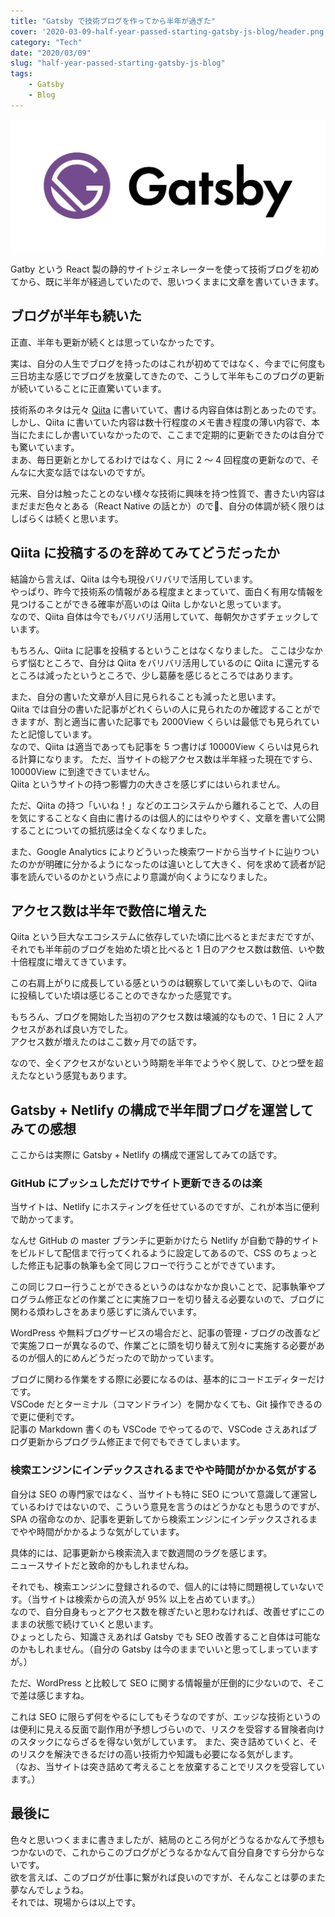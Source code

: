 ```yaml
---
title: "Gatsby で技術ブログを作ってから半年が過ぎた"
cover: '2020-03-09-half-year-passed-starting-gatsby-js-blog/header.png'
category: "Tech"
date: "2020/03/09"
slug: "half-year-passed-starting-gatsby-js-blog"
tags:
    - Gatsby
    - Blog
---
```


![Gatsby](./gatsby.png)

Gatby という React 製の静的サイトジェネレーターを使って技術ブログを初めてから、既に半年が経過していたので、思いつくままに文章を書いていきます。

## ブログが半年も続いた

正直、半年も更新が続くとは思っていなかったです。

実は、自分の人生でブログを持ったのはこれが初めてではなく、今までに何度も三日坊主な感じでブログを放棄してきたので、こうして半年もこのブログの更新が続いていることに正直驚いています。

技術系のネタは元々 [Qiita](https://qiita.com) に書いていて、書ける内容自体は割とあったのです。
しかし、Qiita に書いていた内容は数十行程度のメモ書き程度の薄い内容で、本当にたまにしか書いていなかったので、ここまで定期的に更新できたのは自分でも驚いています。  
まあ、毎日更新とかしてるわけではなく、月に 2 〜 4 回程度の更新なので、そんなに大変な話ではないのですが。

元来、自分は触ったことのない様々な技術に興味を持つ性質で、書きたい内容はまだまだ色々とある（React Native の話とか）ので、自分の体調が続く限りはしばらくは続くと思います。

## Qiita に投稿するのを辞めてみてどうだったか

結論から言えば、Qiita は今も現役バリバリで活用しています。  
やっぱり、昨今で技術系の情報がある程度まとまっていて、面白く有用な情報を見つけることができる確率が高いのは Qiita しかないと思っています。  
なので、Qiita 自体は今でもバリバリ活用していて、毎朝欠かさずチェックしています。

もちろん、Qiita に記事を投稿するということはなくなりました。
ここは少なからず悩むところで、自分は Qiita をバリバリ活用しているのに Qiita に還元するところは減ったというところで、少し葛藤を感じるところではあります。

また、自分の書いた文章が人目に見られることも減ったと思います。  
Qiita では自分の書いた記事がどれくらいの人に見られたのか確認することができますが、割と適当に書いた記事でも 2000View くらいは最低でも見られていたと記憶しています。  
なので、Qiita は適当であっても記事を 5 つ書けば 10000View くらいは見られる計算になります。
ただ、当サイトの総アクセス数は半年経った現在ですら、10000View に到達できていません。  
Qiita というサイトの持つ影響力の大きさを感じずにはいられません。

ただ、Qiita の持つ「いいね！」などのエコシステムから離れることで、人の目を気にすることなく自由に書けるのは個人的にはやりやすく、文章を書いて公開することについての抵抗感は全くなくなりました。

また、Google Analytics によりどういった検索ワードから当サイトに辿りついたのかが明確に分かるようになったのは違いとして大きく、何を求めて読者が記事を読んでいるのかという点により意識が向くようになりました。

## アクセス数は半年で数倍に増えた

Qiita という巨大なエコシステムに依存していた頃に比べるとまだまだですが、それでも半年前のブログを始めた頃と比べると 1 日のアクセス数は数倍、いや数十倍程度に増えてきています。

この右肩上がりに成長している感というのは観察していて楽しいもので、Qiita に投稿していた頃は感じることのできなかった感覚です。

もちろん、ブログを開始した当初のアクセス数は壊滅的なもので、1 日に 2 人アクセスがあれば良い方でした。  
アクセス数が増えたのはここ数ヶ月での話です。

なので、全くアクセスがないという時期を半年でようやく脱して、ひとつ壁を超えたなという感覚もあります。

## Gatsby + Netlify の構成で半年間ブログを運営してみての感想

ここからは実際に Gatsby + Netlify の構成で運営してみての話です。

### GitHub にプッシュしただけでサイト更新できるのは楽

当サイトは、Netlify にホスティングを任せているのですが、これが本当に便利で助かってます。

なんせ GitHub の master ブランチに更新かけたら Netlify が自動で静的サイトをビルドして配信まで行ってくれるように設定してあるので、CSS のちょっとした修正も記事の執筆も全て同じフローで行うことができています。

この同じフロー行うことができるというのはなかなか良いことで、記事執筆やプログラム修正などの作業ごとに実施フローを切り替える必要ないので、ブログに関わる煩わしさをあまり感じずに済んでいます。

WordPress や無料ブログサービスの場合だと、記事の管理・ブログの改善などで実施フローが異なるので、作業ごとに頭を切り替えて別々に実施する必要があるのが個人的にめんどうだったので助かっています。

ブログに関わる作業をする際に必要になるのは、基本的にコードエディターだけです。  
VSCode だとターミナル（コマンドライン）を開かなくても、Git 操作できるので更に便利です。  
記事の Markdown 書くのも VSCode でやってるので、VSCode さえあればブログ更新からプログラム修正まで何でもできてしまいます。

### 検索エンジンにインデックスされるまでやや時間がかかる気がする

自分は SEO の専門家ではなく、当サイトも特に SEO について意識して運営しているわけではないので、こういう意見を言うのはどうかなとも思うのですが、
SPA の宿命なのか、記事を更新してから検索エンジンにインデックスされるまでやや時間がかかるような気がしています。

具体的には、記事更新から検索流入まで数週間のラグを感じます。  
ニュースサイトだと致命的かもしれませんね。

それでも、検索エンジンに登録されるので、個人的には特に問題視していないです。（当サイトは検索からの流入が 95% 以上を占めています。）  
なので、自分自身もっとアクセス数を稼ぎたいと思わなければ、改善せずにこのままの状態で続けていくと思います。  
ひょっとしたら、知識さえあれば Gatsby でも SEO 改善すること自体は可能なのかもしれません。（自分の Gatsby は今のままでいいと思ってしまっていますが。）

ただ、WordPress と比較して SEO に関する情報量が圧倒的に少ないので、そこで差は感じますね。

これは SEO に限らず何をやるにしてもそうなのですが、エッジな技術というのは便利に見える反面で副作用が予想しづらいので、リスクを受容する冒険者向けのスタックにならざるを得ない気がしています。
また、突き詰めていくと、そのリスクを解決できるだけの高い技術力や知識も必要になる気がします。  
（なお、当サイトは突き詰めて考えることを放棄することでリスクを受容しています。）

## 最後に

色々と思いつくままに書きましたが、結局のところ何がどうなるかなんて予想もつかないので、これからこのブログがどうなるかなんて自分自身ですら分からないです。  
欲を言えば、このブログが仕事に繋がれば良いのですが、そんなことは夢のまた夢なんでしょうね。  
それでは、現場からは以上です。